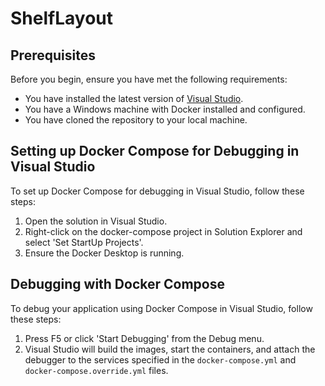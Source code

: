 # ShelfLayout

## Prerequisites

Before you begin, ensure you have met the following requirements:
* You have installed the latest version of [Visual Studio](https://visualstudio.microsoft.com/).
* You have a Windows machine with Docker installed and configured.
* You have cloned the repository to your local machine.

## Setting up Docker Compose for Debugging in Visual Studio

To set up Docker Compose for debugging in Visual Studio, follow these steps:

1. Open the solution in Visual Studio.
2. Right-click on the docker-compose project in Solution Explorer and select 'Set StartUp Projects'.
3. Ensure the Docker Desktop is running.

## Debugging with Docker Compose

To debug your application using Docker Compose in Visual Studio, follow these steps:

1. Press F5 or click 'Start Debugging' from the Debug menu.
2. Visual Studio will build the images, start the containers, and attach the debugger to the services specified in the `docker-compose.yml` and `docker-compose.override.yml` files.
